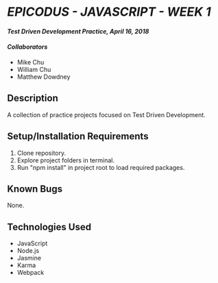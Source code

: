 # _EPICODUS - JAVASCRIPT - WEEK 1_

#### _Test Driven Development Practice, April 16, 2018_

#### _Collaborators_

* Mike Chu
* William Chu
* Matthew Dowdney

## Description

A collection of practice projects focused on Test Driven Development.

## Setup/Installation Requirements

1. Clone repository.
2. Explore project folders in terminal.
3. Run "npm install" in project root to load required packages.

## Known Bugs

None.

## Technologies Used

* JavaScript
* Node.js
* Jasmine
* Karma
* Webpack
